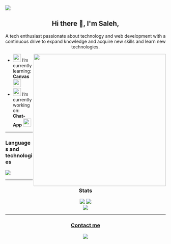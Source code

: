 <img src="https://res.cloudinary.com/domvgm4cs/image/upload/v1711532502/site_design_12_eve9vn.jpg" />

<h2 align="center" > Hi there 👋, I'm Saleh, </h2>

<p align="center">
A tech enthusiast passionate about technology and web development with a continuous drive to expand knowledge and acquire new skills and learn new technologies.</p>

<img align="right"  style="width: 415px;" src="https://user-images.githubusercontent.com/69011963/137184767-79a13ec7-1bb3-4341-a6da-3a149c9c159a.gif">


 - <img style="width: 25px;" src="https://cdn-icons-png.flaticon.com/512/4185/4185714.png">  I’m currently learning: **Canvas** <img style="width: 25px;" src="https://cdn.springpeople.com/media/HTML%20Canvas.png">
 - <img style="width: 25px;" src="https://slackmojis.com/emojis/9543-heads-down/download">  I’m currently working on: **Chat-App** <img style="width: 25px;" src="https://cdn.osxdaily.com/wp-content/uploads/2014/11/mac-messages-icon.jpg">
<hr>
<h3 align="" > Languages and technologies </h3>

<div align=left>
  <img src="https://skillicons.dev/icons?i=html,css,js,nodejs,npm,mysql,mongodb,react,tailwind,figma,git,kali,bash&perline=5">
</div>
<hr>
<div align="center">
  <h3>Stats</h3>
</div>

<div align=center>
    <img src="https://github-readme-stats.vercel.app/api?username=habtor&show_icons=true&theme=react&rank_icon=github&&&hide=issues" style="flex: 1;">
    <img src="https://github-readme-stats.vercel.app/api/top-langs/?username=habtor&size_weight=0.5&count_weight=0.5&theme=react&layout=compact" style="flex: 1;">
</div>

<!--[![Readme Card](https://github-readme-stats.vercel.app/api/pin/?username=habtor&repo=Weather)](https://github.com/anuraghazra/github-readme-stats)-->


<div align=center>
  <img src="https://streak-stats.demolab.com/?user=habtor&theme=react">
</div>
<hr>


<div align="center">
  <u><h3>Contact me</h3></u>
</div>
<div align="center">
  <a href="https://www.linkedin.com/in/saleheh/">
    <img src="https://skillicons.dev/icons?i=linkedin">
  </a>
</div>


